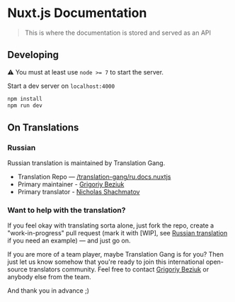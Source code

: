 # Nuxt.js Documentation

> This is where the documentation is stored and served as an API

## Developing

:warning: You must at least use `node >= 7` to start the server.

Start a dev server on `localhost:4000`

```bash
npm install
npm run dev
```

## On Translations

### Russian

Russian translation is maintained by Translation Gang.
* Translation Repo — [/translation-gang/ru.docs.nuxtjs](https://github.com/translation-gang/ru.docs.nuxtjs)
* Primary maintainer - [Grigoriy Beziuk](https://gbezyuk.github.io)
* Primary translator - [Nicholas Shachmatov](https://github.com/theOnlyBoy)

### Want to help with the translation?

If you feel okay with translating sorta alone, just fork the repo, create a "work-in-progress" pull request (mark it with [WIP], see [Russian translation](https://github.com/nuxt/docs/pull/3) if you need an example) — and just go on.

If you are more of a team player, maybe Translation Gang is for you? Then just let us know somehow that you're ready to join this international open-source translators community. Feel free to contact [Grigoriy Beziuk](https://gbezyuk.github.io) or anybody else from the team.

And thank you in advance ;)
